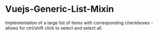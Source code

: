 # Vuejs-Generic-List-Mixin
Implementation of a large list of items with corresponding checkboxes - allows for ctrl/shift click to select and select all.
